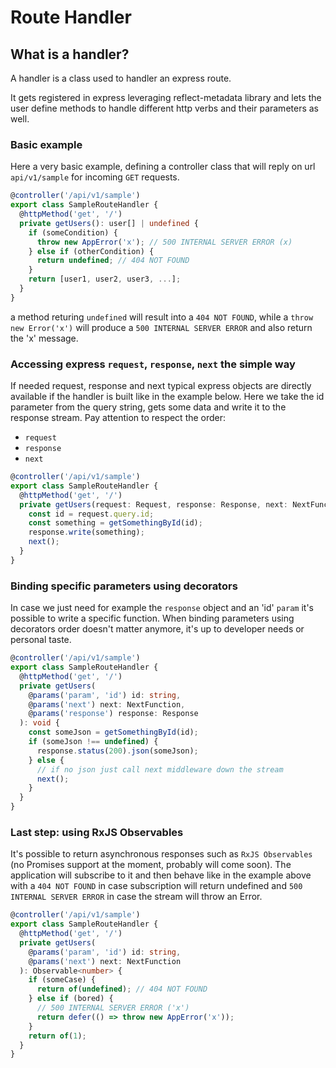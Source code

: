 # Route Handler

## What is a handler?

A handler is a class used to handler an express route.

It gets registered in express leveraging reflect-metadata library and lets the user
define methods to handle different http verbs and their parameters as well.

### Basic example
Here a very basic example, defining a controller class that will reply on
url `api/v1/sample` for incoming `GET` requests.

```typescript
@controller('/api/v1/sample')
export class SampleRouteHandler {
  @httpMethod('get', '/')
  private getUsers(): user[] | undefined {
    if (someCondition) {
      throw new AppError('x'); // 500 INTERNAL SERVER ERROR (x)
    } else if (otherCondition) {
      return undefined; // 404 NOT FOUND 
    }
    return [user1, user2, user3, ...];
  }
}
```

a method returing `undefined` will result into a `404 NOT FOUND`, while a `throw new Error('x')` will
produce a `500 INTERNAL SERVER ERROR` and also return the 'x' message.


### Accessing express `request`, `response`, `next` the simple way
If needed request, response and next typical express objects are directly available
if the handler is built like in the example below.
Here we take the id parameter from the query string, gets some data and write it
to the response stream. Pay attention to respect the order:
- `request`
- `response`
- `next`

```typescript
@controller('/api/v1/sample')
export class SampleRouteHandler {
  @httpMethod('get', '/')
  private getUsers(request: Request, response: Response, next: NextFunction): unknown {
    const id = request.query.id;
    const something = getSomethingById(id);
    response.write(something);
    next();
  }
}
```

### Binding specific parameters using decorators
In case we just need for example the `response` object and an 'id' `param` it's
possible to write a specific function. When binding parameters using decorators
order doesn't matter anymore, it's up to developer needs or personal taste.

```typescript
@controller('/api/v1/sample')
export class SampleRouteHandler {
  @httpMethod('get', '/')
  private getUsers(
    @params('param', 'id') id: string,
    @params('next') next: NextFunction,
    @params('response') response: Response
  ): void {
    const someJson = getSomethingById(id);
    if (someJson !== undefined) {
      response.status(200).json(someJson);
    } else {
      // if no json just call next middleware down the stream
      next();
    }
  }
}
```

### Last step: using RxJS Observables
It's possible to return asynchronous responses such as `RxJS Observables` 
(no Promises support at the moment, probably will come soon). The application
will subscribe to it and then behave like in the example above with a `404 NOT FOUND`
in case subscription will return undefined and `500 INTERNAL SERVER ERROR` in case
the stream will throw an Error.

```typescript
@controller('/api/v1/sample')
export class SampleRouteHandler {
  @httpMethod('get', '/')
  private getUsers(
    @params('param', 'id') id: string,
    @params('next') next: NextFunction
  ): Observable<number> {
    if (someCase) {
      return of(undefined); // 404 NOT FOUND
    } else if (bored) {
      // 500 INTERNAL SERVER ERROR ('x')
      return defer(() => throw new AppError('x'));
    }
    return of(1);
  }
}
```

